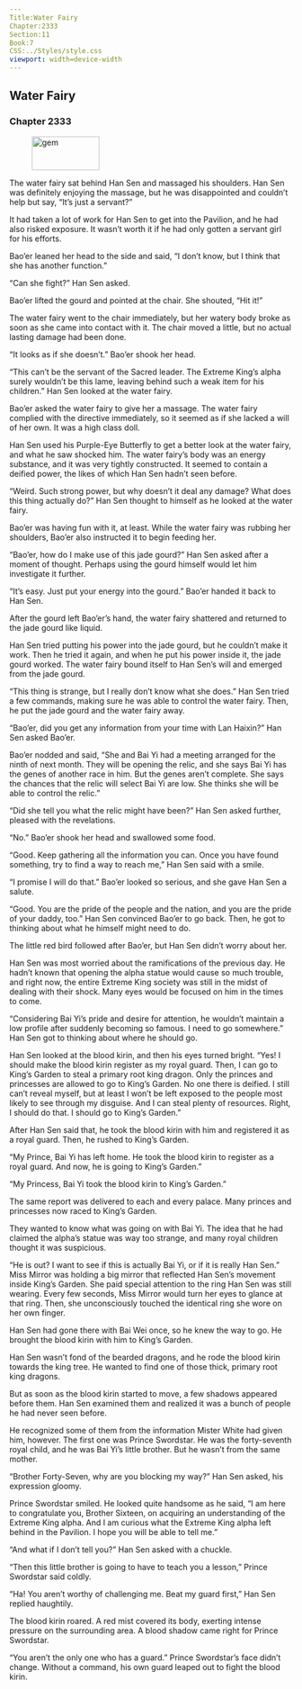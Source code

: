 ```yaml
---
Title:Water Fairy 
Chapter:2333 
Section:11 
Book:7 
CSS:../Styles/style.css 
viewport: width=device-width
---
```

  
## Water Fairy
### Chapter 2333
  
<figure>
	<img src="../Images/gem.gif" alt="gem" id="gem" width="120" height="60" />
</figure>
  

  
The water fairy sat behind Han Sen and massaged his shoulders. Han Sen was definitely enjoying the massage, but he was disappointed and couldn’t help but say, “It’s just a servant?”

It had taken a lot of work for Han Sen to get into the Pavilion, and he had also risked exposure. It wasn’t worth it if he had only gotten a servant girl for his efforts.

Bao’er leaned her head to the side and said, “I don’t know, but I think that she has another function.”

“Can she fight?” Han Sen asked.

Bao’er lifted the gourd and pointed at the chair. She shouted, “Hit it!”

The water fairy went to the chair immediately, but her watery body broke as soon as she came into contact with it. The chair moved a little, but no actual lasting damage had been done.

“It looks as if she doesn’t.” Bao’er shook her head.

“This can’t be the servant of the Sacred leader. The Extreme King’s alpha surely wouldn’t be this lame, leaving behind such a weak item for his children.” Han Sen looked at the water fairy.

Bao’er asked the water fairy to give her a massage. The water fairy complied with the directive immediately, so it seemed as if she lacked a will of her own. It was a high class doll.

Han Sen used his Purple-Eye Butterfly to get a better look at the water fairy, and what he saw shocked him. The water fairy’s body was an energy substance, and it was very tightly constructed. It seemed to contain a deified power, the likes of which Han Sen hadn’t seen before.

“Weird. Such strong power, but why doesn’t it deal any damage? What does this thing actually do?” Han Sen thought to himself as he looked at the water fairy.

Bao’er was having fun with it, at least. While the water fairy was rubbing her shoulders, Bao’er also instructed it to begin feeding her.

“Bao’er, how do I make use of this jade gourd?” Han Sen asked after a moment of thought. Perhaps using the gourd himself would let him investigate it further.

“It’s easy. Just put your energy into the gourd.” Bao’er handed it back to Han Sen.

After the gourd left Bao’er’s hand, the water fairy shattered and returned to the jade gourd like liquid.

Han Sen tried putting his power into the jade gourd, but he couldn’t make it work. Then he tried it again, and when he put his power inside it, the jade gourd worked. The water fairy bound itself to Han Sen’s will and emerged from the jade gourd.

“This thing is strange, but I really don’t know what she does.” Han Sen tried a few commands, making sure he was able to control the water fairy. Then, he put the jade gourd and the water fairy away.

“Bao’er, did you get any information from your time with Lan Haixin?” Han Sen asked Bao’er.

Bao’er nodded and said, “She and Bai Yi had a meeting arranged for the ninth of next month. They will be opening the relic, and she says Bai Yi has the genes of another race in him. But the genes aren’t complete. She says the chances that the relic will select Bai Yi are low. She thinks she will be able to control the relic.”

“Did she tell you what the relic might have been?” Han Sen asked further, pleased with the revelations.

“No.” Bao’er shook her head and swallowed some food.

“Good. Keep gathering all the information you can. Once you have found something, try to find a way to reach me,” Han Sen said with a smile.

“I promise I will do that.” Bao’er looked so serious, and she gave Han Sen a salute.

“Good. You are the pride of the people and the nation, and you are the pride of your daddy, too.” Han Sen convinced Bao’er to go back. Then, he got to thinking about what he himself might need to do.

The little red bird followed after Bao’er, but Han Sen didn’t worry about her.

Han Sen was most worried about the ramifications of the previous day. He hadn’t known that opening the alpha statue would cause so much trouble, and right now, the entire Extreme King society was still in the midst of dealing with their shock. Many eyes would be focused on him in the times to come.

“Considering Bai Yi’s pride and desire for attention, he wouldn’t maintain a low profile after suddenly becoming so famous. I need to go somewhere.” Han Sen got to thinking about where he should go.

Han Sen looked at the blood kirin, and then his eyes turned bright. “Yes! I should make the blood kirin register as my royal guard. Then, I can go to King’s Garden to steal a primary root king dragon. Only the princes and princesses are allowed to go to King’s Garden. No one there is deified. I still can’t reveal myself, but at least I won’t be left exposed to the people most likely to see through my disguise. And I can steal plenty of resources. Right, I should do that. I should go to King’s Garden.”

After Han Sen said that, he took the blood kirin with him and registered it as a royal guard. Then, he rushed to King’s Garden.

“My Prince, Bai Yi has left home. He took the blood kirin to register as a royal guard. And now, he is going to King’s Garden.”

“My Princess, Bai Yi took the blood kirin to King’s Garden.”

The same report was delivered to each and every palace. Many princes and princesses now raced to King’s Garden.

They wanted to know what was going on with Bai Yi. The idea that he had claimed the alpha’s statue was way too strange, and many royal children thought it was suspicious.

“He is out? I want to see if this is actually Bai Yi, or if it is really Han Sen.” Miss Mirror was holding a big mirror that reflected Han Sen’s movement inside King’s Garden. She paid special attention to the ring Han Sen was still wearing. Every few seconds, Miss Mirror would turn her eyes to glance at that ring. Then, she unconsciously touched the identical ring she wore on her own finger.

Han Sen had gone there with Bai Wei once, so he knew the way to go. He brought the blood kirin with him to King’s Garden.

Han Sen wasn’t fond of the bearded dragons, and he rode the blood kirin towards the king tree. He wanted to find one of those thick, primary root king dragons.

But as soon as the blood kirin started to move, a few shadows appeared before them. Han Sen examined them and realized it was a bunch of people he had never seen before.

He recognized some of them from the information Mister White had given him, however. The first one was Prince Swordstar. He was the forty-seventh royal child, and he was Bai Yi’s little brother. But he wasn’t from the same mother.

“Brother Forty-Seven, why are you blocking my way?” Han Sen asked, his expression gloomy.

Prince Swordstar smiled. He looked quite handsome as he said, “I am here to congratulate you, Brother Sixteen, on acquiring an understanding of the Extreme King alpha. And I am curious what the Extreme King alpha left behind in the Pavilion. I hope you will be able to tell me.”

“And what if I don’t tell you?” Han Sen asked with a chuckle.

“Then this little brother is going to have to teach you a lesson,” Prince Swordstar said coldly.

“Ha! You aren’t worthy of challenging me. Beat my guard first,” Han Sen replied haughtily.

The blood kirin roared. A red mist covered its body, exerting intense pressure on the surrounding area. A blood shadow came right for Prince Swordstar.

“You aren’t the only one who has a guard.” Prince Swordstar’s face didn’t change. Without a command, his own guard leaped out to fight the blood kirin.